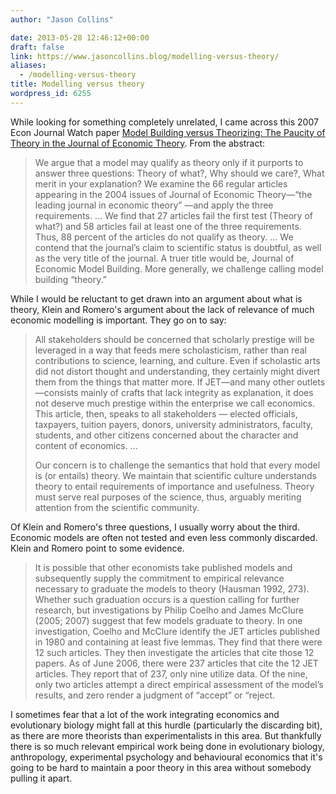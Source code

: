 ```yaml
---
author: "Jason Collins"

date: 2013-05-28 12:46:12+00:00
draft: false
link: https://www.jasoncollins.blog/modelling-versus-theory/
aliases:
  - /modelling-versus-theory
title: Modelling versus theory
wordpress_id: 6255
---
```


While looking for something completely unrelated, I came across this 2007 Econ Journal Watch paper [Model Building versus Theorizing: The Paucity of Theory in the Journal of Economic Theory](http://econjwatch.org/articles/model-building-versus-theorizing-the-paucity-of-theory-in-the-journal-of-economic-theory). From the abstract:


<blockquote>We argue that a model may qualify as theory only if it purports to answer three questions: Theory of what?, Why should we care?, What merit in your explanation? We examine the 66 regular articles appearing in the 2004 issues of Journal of Economic Theory—“the leading journal in economic theory” —and apply the three requirements. ... We find that 27 articles fail the first test (Theory of what?) and 58 articles fail at least one of the three requirements. Thus, 88 percent of the articles do not qualify as theory. ... We contend that the journal’s claim to scientific status is doubtful, as well as the very title of the journal. A truer title would be, Journal of Economic Model Building. More generally, we challenge calling model building “theory.”</blockquote>


While I would be reluctant to get drawn into an argument about what is theory, Klein and Romero's argument about the lack of relevance of much economic modelling is important. They go on to say:


<blockquote>All stakeholders should be concerned that scholarly prestige will be leveraged in a way that feeds mere scholasticism, rather than real contributions to science, learning, and culture. Even if scholastic arts did not distort thought and understanding, they certainly might divert them from the things that matter more. If JET—and many other outlets—consists mainly of crafts that lack integrity as explanation, it does not deserve much prestige within the enterprise we call economics. This article, then, speaks to all stakeholders — elected officials, taxpayers, tuition payers, donors, university administrators, faculty, students, and other citizens concerned about the character and content of economics. ...

Our concern is to challenge the semantics that hold that every model is (or entails) theory. We maintain that scientific culture understands theory to entail requirements of importance and usefulness. Theory must serve real purposes of the science, thus, arguably meriting attention from the scientific community.</blockquote>


Of Klein and Romero's three questions, I usually worry about the third. Economic models are often not tested and even less commonly discarded. Klein and Romero point to some evidence.


<blockquote>It is possible that other economists take published models and subsequently supply the commitment to empirical relevance necessary to graduate the models to theory (Hausman 1992, 273). Whether such graduation occurs is a question calling for further research, but investigations by Philip Coelho and James McClure (2005; 2007) suggest that few models graduate to theory. In one investigation, Coelho and McClure identify the JET articles published in 1980 and containing at least five lemmas. They find that there were 12 such articles. They then investigate the articles that cite those 12 papers. As of June 2006, there were 237 articles that cite the 12 JET articles. They report that of 237, only nine utilize data. Of the nine, only two articles attempt a direct empirical assessment of the model’s results, and zero render a judgment of “accept” or “reject.</blockquote>


I sometimes fear that a lot of the work integrating economics and evolutionary biology might fall at this hurdle (particularly the discarding bit), as there are more theorists than experimentalists in this area. But thankfully there is so much relevant empirical work being done in evolutionary biology, anthropology, experimental psychology and behavioural economics that it's going to be hard to maintain a poor theory in this area without somebody pulling it apart.

